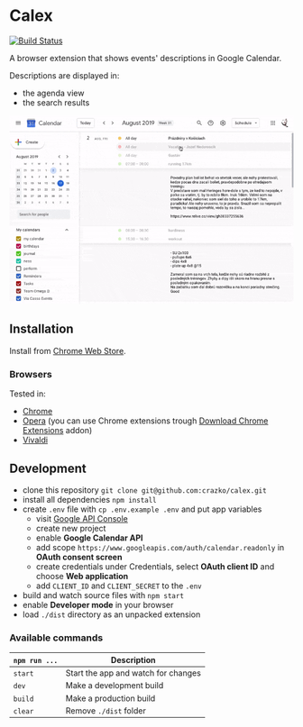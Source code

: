 # Calex

[![Build Status](https://travis-ci.org/crazko/calex.svg?branch=master)](https://travis-ci.org/crazko/calex)

A browser extension that shows events' descriptions in Google Calendar.

Descriptions are displayed in:

- the agenda view
- the search results

![Calex in Google Calendar](docs/calex.gif)

## Installation

Install from [Chrome Web Store](https://chrome.google.com/webstore/detail/calex-for-google-calendar/ccoehijdbponhcemihobmdpaeenmgchg).

### Browsers

Tested in:

- [Chrome](https://www.google.com/chrome/)
- [Opera](https://www.opera.com/) (you can use Chrome extensions trough [Download Chrome Extensions](https://addons.opera.com/en/extensions/details/download-chrome-extension-9/) addon)
- [Vivaldi](https://vivaldi.com/)

## Development

- clone this repository `git clone git@github.com:crazko/calex.git`
- install all dependencies `npm install`
- create `.env` file with `cp .env.example .env` and put app variables
  - visit [Google API Console](https://console.developers.google.com/)
  - create new project
  - enable **Google Calendar API**
  - add scope `https://www.googleapis.com/auth/calendar.readonly` in **OAuth consent screen**
  - create credentials under Credentials, select **OAuth client ID** and choose **Web application**
  - add `CLIENT_ID` and `CLIENT_SECRET` to the `.env`
- build and watch source files with `npm start`
- enable **Developer mode** in your browser
- load `./dist` directory as an unpacked extension

### Available commands

| `npm run ...` | Description                         |
| ------------- | ----------------------------------- |
| `start`       | Start the app and watch for changes |
| `dev`         | Make a development build            |
| `build`       | Make a production build             |
| `clear`       | Remove `./dist` folder              |
